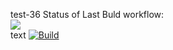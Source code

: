test-36
Status of Last Buld workflow:<br>
<img src="https://github.com/zimimi/simple-python-flask/actions/workflows/pr-open.yml/badge.svg?"><br>
text
[![Build](https://github.com/zimimi/simple-python-flask/actions/workflows/pr-open.yml/badge.svg)](https://github.com/zimimi/simple-python-flask/actions/workflows/pr-open.yml)

